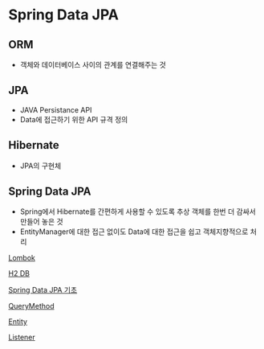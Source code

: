 # Spring Data JPA

## ORM

- 객체와 데이터베이스 사이의 관계를 연결해주는 것

## JPA

- JAVA Persistance API
- Data에 접근하기 위한 API 규격 정의

## Hibernate

- JPA의 구현체

## Spring Data JPA

- Spring에서 Hibernate를 간편하게 사용할 수 있도록 추상 객체를 한번 더 감싸서 만들어 놓은 것
- EntityManager에 대한 접근 없이도 Data에 대한 접근을 쉽고 객체지향적으로 처리

[Lombok](https://www.notion.so/Lombok-54b3efcf2e0b42c3959d6d3a523e78fc)

[H2 DB](https://www.notion.so/H2-DB-4fa72e56c75b4464a1c930ded5fd3c24)

[Spring Data JPA 기초](https://www.notion.so/Spring-Data-JPA-6b36564dabe14696a2cb4d9be2b703c9)

[QueryMethod](https://www.notion.so/QueryMethod-0c0b967c19db4cf594b2a03265348616)

[Entity](https://www.notion.so/Entity-f34d2538dd694591b69e0f5db5e92b2e)

[Listener](https://www.notion.so/Listener-6d3b29c8c4484ff6a41de83e4192e8e1)